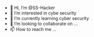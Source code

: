 - 👋 Hi, I’m @SS-Hacker
- 👀 I’m interested in cybe security
- 🌱 I’m currently learning cyber security
- 💞️ I’m looking to collaborate on ...
- 📫 How to reach me ...

<!---
SS-Hacker/SS-Hacker is a ✨ special ✨ repository because its `README.md` (this file) appears on your GitHub profile.
You can click the Preview link to take a look at your changes.
--->
